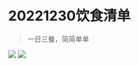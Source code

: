 # 20221230饮食清单

> 一日三餐，简简单单

<img bor src="//cdn.jsdelivr.net/gh/13160692449/pics-storage/d2120230429.jpg">

<img bor src="//cdn.jsdelivr.net/gh/13160692449/pics-storage/d2220230429.jpg">